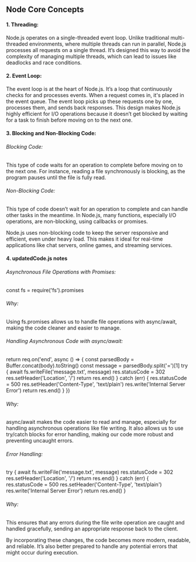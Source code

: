 ## Node Core Concepts

#### 1. Threading:

Node.js operates on a single-threaded event loop. Unlike traditional multi-threaded environments, where multiple threads can run in parallel, Node.js processes all requests on a single thread. It’s designed this way to avoid the complexity of managing multiple threads, which can lead to issues like deadlocks and race conditions.

#### 2. Event Loop:

The event loop is at the heart of Node.js. It’s a loop that continuously checks for and processes events. When a request comes in, it's placed in the event queue. The event loop picks up these requests one by one, processes them, and sends back responses. This design makes Node.js highly efficient for I/O operations because it doesn’t get blocked by waiting for a task to finish before moving on to the next one.

#### 3. Blocking and Non-Blocking Code:

###### Blocking Code: 
This type of code waits for an operation to complete before moving on to the next one. For instance, reading a file synchronously is blocking, as the program pauses until the file is fully read.

###### Non-Blocking Code: 
This type of code doesn’t wait for an operation to complete and can handle other tasks in the meantime. In Node.js, many functions, especially I/O operations, are non-blocking, using callbacks or promises.

Node.js uses non-blocking code to keep the server responsive and efficient, even under heavy load. This makes it ideal for real-time applications like chat servers, online games, and streaming services.

#### 4. updatedCode.js notes

###### Asynchronous File Operations with Promises:

const fs = require('fs').promises

###### Why: 
Using fs.promises allows us to handle file operations with async/await, making the code cleaner and easier to manage.

###### Handling Asynchronous Code with async/await:

return req.on('end', async () => {
    const parsedBody = Buffer.concat(body).toString()
    const message = parsedBody.split('=')[1]
    try {
        await fs.writeFile('message.txt', message)
        res.statusCode = 302
        res.setHeader('Location', '/')
        return res.end()
    } catch (err) {
        res.statusCode = 500
        res.setHeader('Content-Type', 'text/plain')
        res.write('Internal Server Error')
        return res.end()
    }
})

###### Why: 
async/await makes the code easier to read and manage, especially for handling asynchronous operations like file writing. It also allows us to use try/catch blocks for error handling, making our code more robust and preventing uncaught errors.

###### Error Handling:

try {
    await fs.writeFile('message.txt', message)
    res.statusCode = 302
    res.setHeader('Location', '/')
    return res.end()
} catch (err) {  
    res.statusCode = 500
    res.setHeader('Content-Type', 'text/plain')
    res.write('Internal Server Error')
    return res.end()
}

###### Why: 
This ensures that any errors during the file write operation are caught and handled gracefully, sending an appropriate response back to the client.

By incorporating these changes, the code becomes more modern, readable, and reliable. It’s also better prepared to handle any potential errors that might occur during execution.